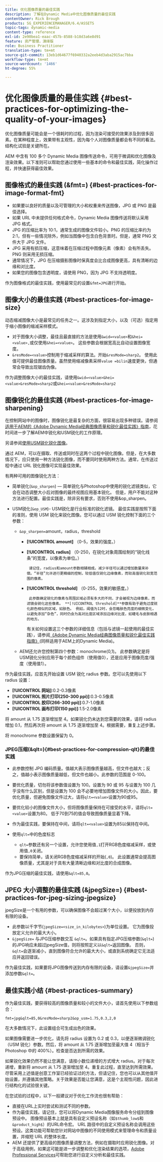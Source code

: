 ```yaml
---
title: 优化图像质量的最佳实践
description: 了解在Dynamic Media中优化图像质量的最佳实践
contentOwner: Rick Brough
products: SG_EXPERIENCEMANAGER/6.4/ASSETS
topic-tags: dynamic-media
content-type: reference
exl-id: 2e90bea1-eaac-457b-8588-b18d3a6e8d91
feature: 资产管理，演绎版
role: Business Practitioner
translation-type: tm+mt
source-git-commit: 13eb1d64677f6940332a2eeb4d3aba2915ac7bba
workflow-type: tm+mt
source-wordcount: '1466'
ht-degree: 55%

---
```


# 优化图像质量的最佳实践 {#best-practices-for-optimizing-the-quality-of-your-images}

优化图像质量可能会是一个很耗时的过程，因为渲染可接受的效果涉及到很多因素。在某种程度上，效果带有主观性，因为每个人对图像质量都会有不同的看法。结构化试验是关键所在。

AEM 中含有 100 多个 Dynamic Media 图像传送命令，可用于微调和优化图像及渲染效果。以下准则可以帮助您通过使用一些基本的命令和最佳实践，简化操作过程，并快速获得最佳效果。

## 图像格式的最佳实践 (&amp;fmt=) {#best-practices-for-image-format-fmt}

* 如果要以良好的质量以及可管理的大小和权重来传送图像，JPG 或 PNG 是最佳选择。
* 如果 URL 中未提供任何格式命令，Dynamic Media 图像传送将默认采用 JPG 格式。
* JPG 的压缩比率为 10:1，通常生成的图像文件较小。PNG 的压缩比率约为 2:1，但有一些情况除外，例如当图像中包含白色背景时。但是，通常 PNG 文件大于 JPG 文件。
* JPG 采用有损压缩，这意味着在压缩过程中图像元素（像素）会有所丢失。PNG 则采用无损压缩。
* 通常情况下，JPG 在压缩摄影图像时保真度会比合成图像更高，具有清晰的边缘和对比度。
* 如果您的图像包含透明度，请使用 PNG，因为 JPG 不支持透明度。

作为图像格式的最佳实践，使用最常见的设置`&fmt=JPG`进行开始。

## 图像大小的最佳实践 {#best-practices-for-image-size}

动态缩减图像大小是最常见的任务之一。这涉及到指定大小，以及（可选）指定用于缩小图像的缩减采样模式。

* 对于图像大小调整，最佳且最直接的方法是使用`&wid=<value>`和`&hei=<value>,`或仅使用`&hei=<value>`。 这些参数会根据宽高比自动设置图像宽度。
* `&resMode=<value>`控制用于缩减采样的算法。开始`&resMode=sharp2`。 使用此值可提供最佳图像质量。虽然使用缩减像素采样`value =bilin`速度更快，但通常会导致出现锯齿伪像。

作为调整图像大小的最佳实践，请使用`&wid=<value>&hei=<value>&resMode=sharp2`或`&hei=<value>&resMode=sharp2`

## 图像锐化的最佳实践 {#best-practices-for-image-sharpening}

在控制网站中的图像时，图像锐化是最复杂的方面，很容易出现多种错误。请参阅[适用于AEM的《Adobe Dynamic Media经典图像质量和锐化最佳实践》指南](/help/assets/assets/sharpening_images.pdf)，花时间进一步了解AEM中锐化和USM锐化的工作原理。

另请参阅[使用USM锐化锐化图像](https://helpx.adobe.com/photoshop/atv/cs6-tutorials/sharpening-an-image-with-unsharp-mask.html)。

通过 AEM，可以在摄取、传送或同时在这两个过程中锐化图像。但是，在大多数情况下，应只使用一种方法锐化图像，而不要同时使用两种方法。通常，在传送过程中通过 URL 锐化图像可实现最佳效果。

有两种可用的图像锐化方法：

* 简单锐化(`&op_sharpen`) — 简单锐化与Photoshop中使用的锐化滤镜类似，它会在动态调整大小后对图像的最终视图应用基本锐化。 但是，用户不能对这种方法进行配置。最佳实践是，除非另有要求，否则不使用&amp;op_sharpen。
* USM锐化(`&op_USM`)- USM锐化是行业标准的锐化滤镜。 最佳实践是按照下面的准则，使用 USM 锐化来锐化图像。您可以通过 USM 锐化控制下面的三个参数：

   * `&op_sharpen=`amount，radius，threshold

      * **[!UICONTROL amount]** （0-5，效果的强度。）
      * **[!UICONTROL radius]** （0-250，在锐化对象周围绘制的“锐化线条”的宽度，以像素为单位。）

             请记住，radius和amount参数相辅相成。减少半径可以通过增加数量来补偿。“半径”允许进行更精细的控制，较低值仅锐化边缘像素，而较高值锐化较宽范围的像素。
         
      * **[!UICONTROL threshold]** （0-255，效果的敏感度。）

             此参数确定锐化的像素与周围区域必须有多大的不同，才会被视为边缘像素，而滤镜会锐化这些像素。 **[!UICONTROL threshold]**参数有助于避免过度锐化颜色相似的区域，如肤色。 例如，阈值为12时，会忽略肤色亮度的细微变化，以避免添加“杂色”，同时仍会为高对比度区域添加边缘对比度，如睫毛与皮肤相遇的地方。
         
         有关如何设置这三个参数的详细信息（包括与滤镜一起使用的最佳实践），请参阅[《Adobe Dynamic Media经典图像质量和锐化最佳实践指南》](/help/assets/assets/sharpening_images.pdf)(同样适用于AEM上的Dynamic Media)。
   * AEM还允许您控制第四个参数：monochrome(0,1)。 此参数确定是将USM锐化分别应用于每个颜色组件（使用值0），还是应用于图像亮度/强度（使用值1）。


作为最佳实践，应首先开始设置 USM 锐化 radius 参数。您可以先使用以下 radius 设置：

* **[!UICONTROL 网站]**:0.2-0.3像素
* **[!UICONTROL 照片打印(250-300 ppi)]**:0.3-0.5像素
* **[!UICONTROL 胶印(266-300 ppi)]**:0.7-1.0像素
* **[!UICONTROL 画布打印(150 ppi)]**:1.5-2.0像素

将 amount 从 1.75 逐渐增加至 4。如果锐化仍未达到您需要的效果，请将 radius 增加 0.1，然后再次将 amount 从 1.75 逐渐增加至 4。根据需要，重复上述步骤。

将 monochrome 参数设置保留为 0。

### JPEG压缩(&amp;qlt=){#best-practices-for-compression-qlt}的最佳实践

* 此参数控制 JPG 编码质量。值越大表示图像质量越高，但文件也越大；反之，值越小表示图像质量越低，但文件也越小。此参数的范围是 0-100。
* 要优化质量，切勿将该参数值设置为 100。设置为 90 或 95 与设置为 100 几乎没有什么区别，但是设置为 100 会不必要地增加图像文件的大小。因此，要优化质量，但避免图像文件过大，请将`qlt=<value>`设置为90或95。
* 要优化较小的图像文件大小，但将图像质量保持在可接受的水平，请将`qlt=<value>`设置为80。 低于70到75的值会导致图像质量显着下降。
* 作为最佳实践，要保持在中间，请将`qlt=<value>`设置为85以保持在中间。
* 使用`qlt=`中的色度标志

   * `qlt=`参数还有另一个设置，允许您使用值`,1`打开RGB色度缩减采样，或使用值`,0`关闭。
   * 要保持简单，请关闭RGB色度缩减采样的开始(`,0`)。 此设置通常会提高图像质量，尤其是对于具有大量清晰边缘和对比度的合成图像。

作为JPG压缩的最佳实践，请使用`&qlt=85,0`。

## JPEG 大小调整的最佳实践 (&amp;jpegSize=) {#best-practices-for-jpeg-sizing-jpegsize}

jpegSize是一个有用的参数，可以确保图像不会超过某个大小，以便投放到内存有限的设备。

* 此参数以千字节(`jpegSize=<size_in_kilobytes>`)为单位设置。 它为图像投放定义允许的最大大小。
* `&jpegSize=` 与JPG压缩参数交互 `&qlt=`。如果具有指定JPG压缩参数(`&qlt=`)的JPG响应未超过jpegSize值，则将按照定义以`&qlt=`返回图像。 否则，`&qlt=`会逐渐减小，直到图像符合允许的最大大小，或直到系统确定它无法适应并返回错误。

作为最佳实践，如果要将JPG图像传送到内存有限的设备，请设置`&jpegSize=`并添加参数`&qlt=`。

## 最佳实践小结 {#best-practices-summary}

作为最佳实践，要获得较高的图像质量和较小的文件大小，请首先使用以下参数组合：

`fmt=jpg&qlt=85,0&resMode=sharp2&op_usm=1.75,0.3,2,0`

在大多数情况下，此设置组合可生成出色的效果。

如果图像需要进一步优化，请先将 radius 设置为 0.2 或 0.3，以便逐渐微调锐化（USM 锐化）参数。然后，将 amount 从 1.75 逐渐增加至最大值 4（相当于 Photoshop 中的 400%）。检查是否达到所需的效果。

如果锐化效果仍然不能让您满意，请按小数位递增的方式增大 radius。对于每次递增，重新将 amount 从 1.75 逐渐增加至 4。重复此过程，直至达到所需效果。尽管采用上述值是创意工作室已经验证过的方法，但请记住，您也可以从其他值开始设置，并遵循其他策略。关于效果是否能让您满意，这是个主观性问题，因此进行结构化的试验很关键。

在您试验的过程中，以下一般建议对于优化工作流也很有帮助：

* 直接在URL上实时尝试和测试不同的参数。
* 作为最佳实践，请记住，您可以将Dynamic Media图像服务命令分组到图像预设中。 图像预设基本上就是具有自定义预设名称（如`$thumb_low$`和`&product_high$`）的URL命令宏。 URL 路径中的自定义预设名称会调用这些预设。这类功能可帮助您针对网站中图像的不同使用模式来管理命令和质量设置，并缩短 URL 的整体长度。
* AEM 还提供了更高级的图像质量调整方法，例如在摄取时应用锐化图像。对于高级用例，如果这可能是进一步调整和优化渲染结果的选项，[Adobe Professional Services](https://www.adobe.com/experience-cloud/consulting-services.html)可帮助您进行自定义分析和最佳实践。
